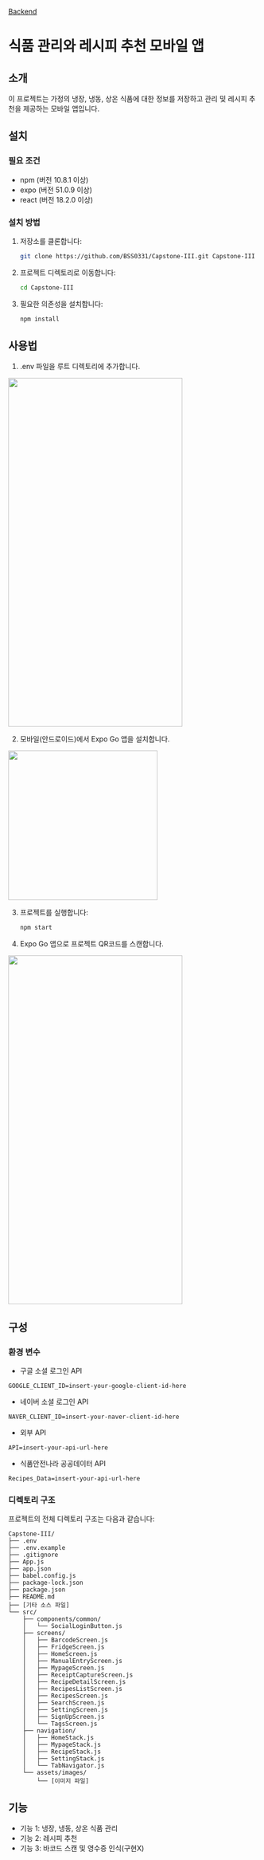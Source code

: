 [Backend](https://github.com/BSS0331/Capstone-III-backend)

# 식품 관리와 레시피 추천 모바일 앱

## 소개

이 프로젝트는 가정의 냉장, 냉동, 상온 식품에 대한 정보를 저장하고 관리 및 레시피 추천을 제공하는 모바일 앱입니다.

## 설치

### 필요 조건

- npm (버전 10.8.1 이상)
- expo (버전 51.0.9 이상)
- react (버전 18.2.0 이상)

### 설치 방법

1. 저장소를 클론합니다:
    ```bash
    git clone https://github.com/BSS0331/Capstone-III.git Capstone-III
    ```
2. 프로젝트 디렉토리로 이동합니다:
    ```bash
    cd Capstone-III
    ```
3. 필요한 의존성을 설치합니다:
    ```bash
    npm install
    ```

## 사용법

1. .env 파일을 루트 디렉토리에 추가합니다.
<img src="https://github.com/BSS0331/Capstone-III/assets/147461797/0d6c8da9-e5da-47af-bd02-8f73f9a2310b" width="350" height="700"/>

2. 모바일(안드로이드)에서 Expo Go 앱을 설치합니다.
<img src="https://github.com/BSS0331/Capstone-III/assets/147461797/d98babc6-1b00-4b17-b338-21a7f6237301" width="300" height="300"/>

3. 프로젝트를 실행합니다:
    ```bash
    npm start
    ```
4. Expo Go 앱으로 프로젝트 QR코드를 스캔합니다.
<img src="https://github.com/BSS0331/Capstone-III/assets/147461797/0be545be-1b7f-4ab4-ba3b-98c22493bd70" width="350" height="700"/>

## 구성

### 환경 변수
- 구글 소셜 로그인 API
```
GOOGLE_CLIENT_ID=insert-your-google-client-id-here
```
- 네이버 소셜 로그인 API
```
NAVER_CLIENT_ID=insert-your-naver-client-id-here
```
- 외부 API
```
API=insert-your-api-url-here
```
- 식품안전나라 공공데이터 API
```
Recipes_Data=insert-your-api-url-here
```

### 디렉토리 구조

프로젝트의 전체 디렉토리 구조는 다음과 같습니다:

```
Capstone-III/
├── .env
├── .env.example
├── .gitignore
├── App.js
├── app.json
├── babel.config.js
├── package-lock.json
├── package.json
├── README.md
├── [기타 소스 파일]
└── src/
    ├── components/common/
    │   └── SocialLoginButton.js
    ├── screens/
    │   ├── BarcodeScreen.js
    │   ├── FridgeScreen.js
    │   ├── HomeScreen.js
    │   ├── ManualEntryScreen.js
    │   ├── MypageScreen.js
    │   ├── ReceiptCaptureScreen.js
    │   ├── RecipeDetailScreen.js
    │   ├── RecipesListScreen.js
    │   ├── RecipesScreen.js
    │   ├── SearchScreen.js
    │   ├── SettingScreen.js
    │   ├── SignUpScreen.js
    │   └── TagsScreen.js
    ├── navigation/
    │   ├── HomeStack.js
    │   ├── MypageStack.js
    │   ├── RecipeStack.js
    │   ├── SettingStack.js
    │   └── TabNavigator.js
    └── assets/images/
        └── [이미지 파일]
```

## 기능

- 기능 1: 냉장, 냉동, 상온 식품 관리
- 기능 2: 레시피 추천
- 기능 3: 바코드 스캔 및 영수증 인식(구현X)
